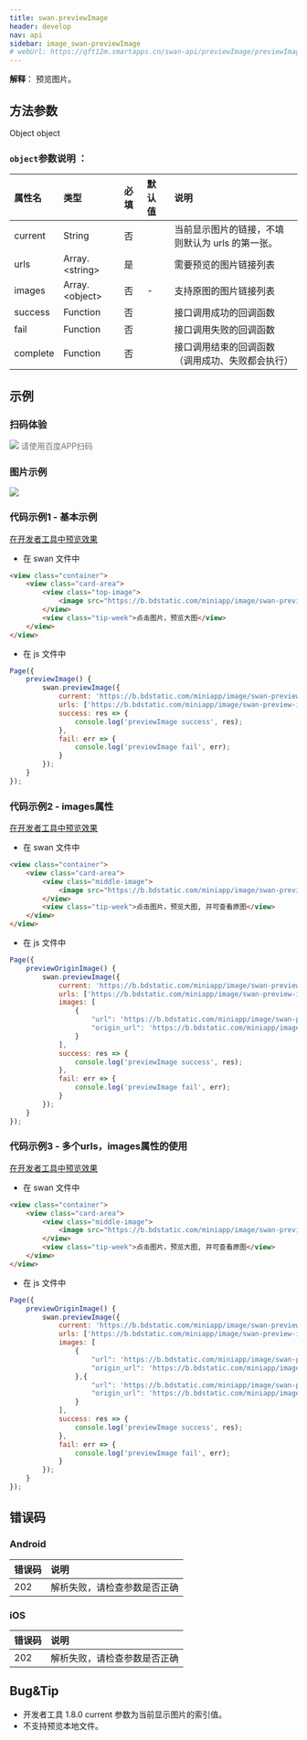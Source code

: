 ```yaml
---
title: swan.previewImage
header: develop
nav: api
sidebar: image_swan-previewImage
# webUrl: https://qft12m.smartapps.cn/swan-api/previewImage/previewImage
---
```




**解释**： 预览图片。

 

## 方法参数
Object object
### `object`参数说明 ：

|属性名 |类型  |必填 | 默认值 |说明|
|:---- |:---- |:---- |:----|:----|
|current |String | 否 || 当前显示图片的链接，不填则默认为 urls 的第一张。|
|urls   | Array.&lt;string&gt;|是 | |  需要预览的图片链接列表|
|images| Array.&lt;object&gt; | 否 | - | 支持原图的图片链接列表 |
|success| Function |   否  | | 接口调用成功的回调函数|
|fail  |  Function  |  否 || 接口调用失败的回调函数|
|complete  |  Function  |  否 || 接口调用结束的回调函数（调用成功、失败都会执行）|


## 示例

 

### 扫码体验

<div class='scan-code-container'>
    <img src="https://b.bdstatic.com/miniapp/assets/images/doc_demo/previewImage.png" class="demo-qrcode-image" />
    <font color=#777 12px>请使用百度APP扫码</font>
</div>

### 图片示例 
 
 
<div class="m-doc-custom-examples">
    <div class="m-doc-custom-examples-correct">
        <img src="https://b.bdstatic.com/miniapp/images/previewImage.gif">
    </div>
    <div class="m-doc-custom-examples-correct">
        <img src=" ">
    </div>
    <div class="m-doc-custom-examples-correct">
        <img src=" ">
    </div>     
</div>

### 代码示例1 - 基本示例 

<a href="swanide://fragment/523172fb38fd75a5a2a93081d15d091c1576345594021" title="在开发者工具中预览效果" target="_self">在开发者工具中预览效果</a>

* 在 swan 文件中

```html
<view class="container">
    <view class="card-area">
        <view class="top-image">
            <image src="https://b.bdstatic.com/miniapp/image/swan-preview-image-2-zip.png" mode="widthFix" bindtap="previewImage"></image>
        </view>
        <view class="tip-week">点击图片，预览大图</view>
    </view>
</view>
```

* 在 js 文件中

```js
Page({
    previewImage() {
        swan.previewImage({
            current: 'https://b.bdstatic.com/miniapp/image/swan-preview-image-2-zip.png',
            urls: ['https://b.bdstatic.com/miniapp/image/swan-preview-image-2-zip.png','https://b.bdstatic.com/miniapp/image/swan-preview-image-zip.png'], 
            success: res => {
                console.log('previewImage success', res);
            },
            fail: err => {
                console.log('previewImage fail', err);
            }
        });
    }
});
```

### 代码示例2 - images属性 

<a href="swanide://fragment/51954f01c233f0ec9b6ae6b1c66312991576346402909" title="在开发者工具中预览效果" target="_self">在开发者工具中预览效果</a>

* 在 swan 文件中

```html
<view class="container">
    <view class="card-area">
        <view class="middle-image">
            <image src="https://b.bdstatic.com/miniapp/image/swan-preview-image-zip.png" mode="aspectFit" bindtap="previewOriginImage"></image>
        </view>
        <view class="tip-week">点击图片，预览大图, 并可查看原图</view>
    </view>
</view>
```

* 在 js 文件中

```js
Page({
    previewOriginImage() {
        swan.previewImage({
            current: 'https://b.bdstatic.com/miniapp/image/swan-preview-image-zip.png',
            urls: ['https://b.bdstatic.com/miniapp/image/swan-preview-image-zip.png'], 
            images: [
                {
                    "url": 'https://b.bdstatic.com/miniapp/image/swan-preview-image-zip.png', 
                    "origin_url": 'https://b.bdstatic.com/miniapp/image/swan-preview-image-origin.png'
                }
            ],
            success: res => {
                console.log('previewImage success', res);
            },
            fail: err => {
                console.log('previewImage fail', err);
            }
        });
    }
});
```

### 代码示例3 - 多个urls，images属性的使用 

<a href="swanide://fragment/cb85f5f7008a9d446e9ff65fd2fd0df31576346808639" title="在开发者工具中预览效果" target="_self">在开发者工具中预览效果</a>

* 在 swan 文件中

```html
<view class="container">
    <view class="card-area">
        <view class="middle-image">
            <image src="https://b.bdstatic.com/miniapp/image/swan-preview-image-zip.png" mode="aspectFit" bindtap="previewOriginImage"></image>
        </view>
        <view class="tip-week">点击图片，预览大图, 并可查看原图</view>
    </view>
</view>
```

* 在 js 文件中

```js
Page({
    previewOriginImage() {
        swan.previewImage({
            current: 'https://b.bdstatic.com/miniapp/image/swan-preview-image-zip.png',
            urls: ['https://b.bdstatic.com/miniapp/image/swan-preview-image-zip.png','https://b.bdstatic.com/miniapp/image/swan-preview-image-2-zip.png'], 
            images: [
                {
                    "url": 'https://b.bdstatic.com/miniapp/image/swan-preview-image-zip.png', // 顺序需与urls中一致
                    "origin_url": 'https://b.bdstatic.com/miniapp/image/swan-preview-image-origin.png'
                },{
                    "url": 'https://b.bdstatic.com/miniapp/image/swan-preview-image-2-zip.png', // 顺序需与urls中一致
                    "origin_url": 'https://b.bdstatic.com/miniapp/image/swan-preview-image-2-zip.png'
                }
            ],
            success: res => {
                console.log('previewImage success', res);
            },
            fail: err => {
                console.log('previewImage fail', err);
            }
        });
    }
});
```




## 错误码

### Android

|错误码|说明|
|:--|:--|
|202|解析失败，请检查参数是否正确 |

### iOS

|错误码|说明|
|:--|:--|
|202|解析失败，请检查参数是否正确  |


## Bug&Tip

* 开发者工具 1.8.0 current 参数为当前显示图片的索引值。
* 不支持预览本地文件。